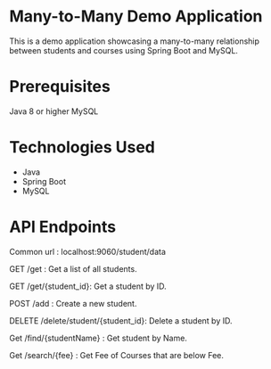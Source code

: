 # Many-to-Many Demo Application
This is a demo application showcasing a many-to-many relationship between students and courses using Spring Boot and MySQL.

# Prerequisites
Java 8 or higher
MySQL

# Technologies Used
<ul>
  <li>Java</li>
  <li>Spring Boot</li>
  <li>MySQL</li>
</ul>

# API Endpoints
Common url : localhost:9060/student/data

GET /get : Get a list of all students.

GET /get/{student_id}: Get a student by ID.

POST /add : Create a new student.

DELETE /delete/student/{student_id}: Delete a student by ID.

Get /find/{studentName} : Get student by Name.

Get /search/{fee} : Get Fee of Courses that are below Fee.





